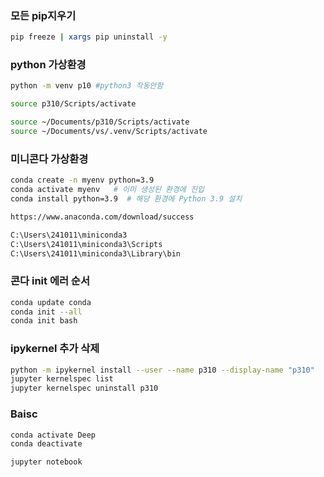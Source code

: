 
### 모든 pip지우기
```bash
pip freeze | xargs pip uninstall -y
```

### python 가상환경 

```bash
python -m venv p10 #python3 작동안함

source p310/Scripts/activate

source ~/Documents/p310/Scripts/activate
source ~/Documents/vs/.venv/Scripts/activate
```

### 미니콘다 가상환경

```bash
conda create -n myenv python=3.9
conda activate myenv   # 이미 생성된 환경에 진입
conda install python=3.9  # 해당 환경에 Python 3.9 설치
```

```bash
https://www.anaconda.com/download/success

C:\Users\241011\miniconda3
C:\Users\241011\miniconda3\Scripts
C:\Users\241011\miniconda3\Library\bin
```

### 콘다 init 에러 순서
```bash
conda update conda
conda init --all
conda init bash
```

### ipykernel 추가 삭제
```bash
python -m ipykernel install --user --name p310 --display-name "p310"
jupyter kernelspec list
jupyter kernelspec uninstall p310
```


### Baisc
```bash
conda activate Deep
conda deactivate

jupyter notebook

```
